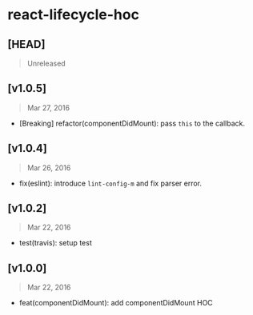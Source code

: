# react-lifecycle-hoc

## [HEAD]
> Unreleased

## [v1.0.5]
> Mar 27, 2016

* [Breaking] refactor(componentDidMount): pass `this` to the callback.

## [v1.0.4]
> Mar 26, 2016

* fix(eslint): introduce `lint-config-m` and fix parser error.

## [v1.0.2]
> Mar 22, 2016

* test(travis): setup test

## [v1.0.0]
> Mar 22, 2016

* feat(componentDidMount): add componentDidMount HOC
